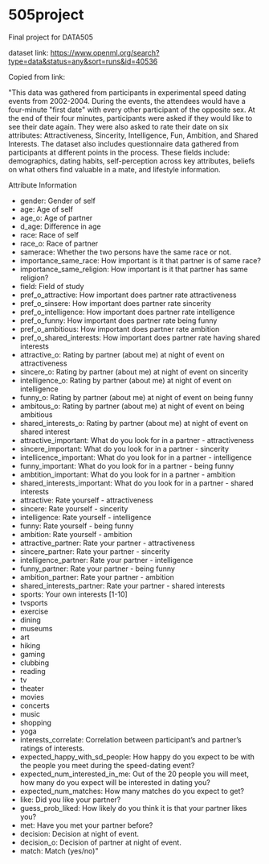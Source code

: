 # 505project
Final project for DATA505

dataset link: https://www.openml.org/search?type=data&status=any&sort=runs&id=40536

Copied from link:

"This data was gathered from participants in experimental speed dating events from 2002-2004. During the events, the attendees would have a four-minute "first date" with every other participant of the opposite sex. At the end of their four minutes, participants were asked if they would like to see their date again. They were also asked to rate their date on six attributes: Attractiveness, Sincerity, Intelligence, Fun, Ambition, and Shared Interests. The dataset also includes questionnaire data gathered from participants at different points in the process. These fields include: demographics, dating habits, self-perception across key attributes, beliefs on what others find valuable in a mate, and lifestyle information.

Attribute Information
 * gender: Gender of self  
 * age: Age of self  
 * age_o: Age of partner  
 * d_age: Difference in age  
 * race: Race of self  
 * race_o: Race of partner  
 * samerace: Whether the two persons have the same race or not.  
 * importance_same_race: How important is it that partner is of same race?  
 * importance_same_religion: How important is it that partner has same religion?  
 * field: Field of study  
 * pref_o_attractive: How important does partner rate attractiveness  
 * pref_o_sinsere: How important does partner rate sincerity  
 * pref_o_intelligence: How important does partner rate intelligence  
 * pref_o_funny: How important does partner rate being funny  
 * pref_o_ambitious: How important does partner rate ambition  
 * pref_o_shared_interests: How important does partner rate having shared interests  
 * attractive_o: Rating by partner (about me) at night of event on attractiveness  
 * sincere_o: Rating by partner (about me) at night of event on sincerity  
 * intelligence_o: Rating by partner (about me) at night of event on intelligence  
 * funny_o: Rating by partner (about me) at night of event on being funny  
 * ambitous_o: Rating by partner (about me) at night of event on being ambitious  
 * shared_interests_o: Rating by partner (about me) at night of event on shared interest  
 * attractive_important: What do you look for in a partner - attractiveness  
 * sincere_important: What do you look for in a partner - sincerity  
 * intellicence_important: What do you look for in a partner - intelligence  
 * funny_important: What do you look for in a partner - being funny  
 * ambtition_important: What do you look for in a partner - ambition  
 * shared_interests_important: What do you look for in a partner - shared interests  
 * attractive: Rate yourself - attractiveness  
 * sincere: Rate yourself - sincerity   
 * intelligence: Rate yourself - intelligence   
 * funny: Rate yourself - being funny   
 * ambition: Rate yourself - ambition  
 * attractive_partner: Rate your partner - attractiveness  
 * sincere_partner: Rate your partner - sincerity   
 * intelligence_partner: Rate your partner - intelligence   
 * funny_partner: Rate your partner - being funny   
 * ambition_partner: Rate your partner - ambition   
 * shared_interests_partner: Rate your partner - shared interests  
 * sports: Your own interests [1-10]  
 * tvsports  
 * exercise  
 * dining  
 * museums  
 * art  
 * hiking  
 * gaming  
 * clubbing  
 * reading  
 * tv  
 * theater  
 * movies  
 * concerts  
 * music  
 * shopping  
 * yoga  
 * interests_correlate: Correlation between participant’s and partner’s ratings of interests.  
 * expected_happy_with_sd_people: How happy do you expect to be with the people you meet during the speed-dating event?  
 * expected_num_interested_in_me: Out of the 20 people you will meet, how many do you expect will be interested in dating you?  
 * expected_num_matches: How many matches do you expect to get?  
 * like: Did you like your partner?  
 * guess_prob_liked: How likely do you think it is that your partner likes you?   
 * met: Have you met your partner before?  
 * decision: Decision at night of event.
 * decision_o: Decision of partner at night of event.  
 * match: Match (yes/no)"
